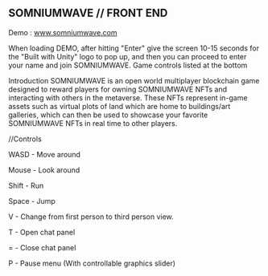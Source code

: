 ## SOMNIUMWAVE // FRONT END

Demo : www.somniumwave.com

When loading DEMO, after hitting "Enter" give the screen 10-15 seconds for the "Built with Unity" logo to pop up, and then you can proceed to enter your name and join SOMNIUMWAVE. Game controls listed at the bottom

Introduction SOMNIUMWAVE is an open world multiplayer blockchain game designed to reward players for owning SOMNIUMWAVE NFTs and interacting with others in the metaverse. These NFTs represent in-game assets such as virtual plots of land which are home to buildings/art galleries, which can then be used to showcase your favorite SOMNIUMWAVE NFTs in real time to other players.

//Controls

WASD - Move around

Mouse - Look around

Shift - Run

Space - Jump

V - Change from first person to third person view.

T - Open chat panel

= - Close chat panel

P - Pause menu (With controllable graphics slider)

